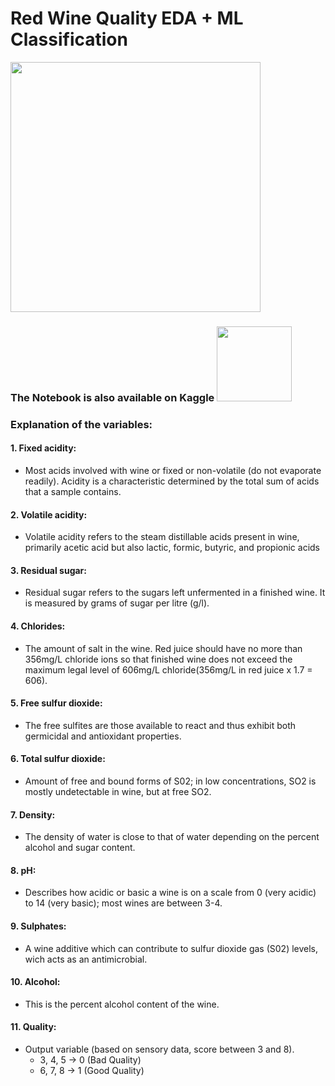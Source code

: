 # Red Wine Quality EDA + ML Classification

<img src="https://miro.medium.com/v2/resize:fit:1200/1*2ayKmvVZCYaLPl-nmLLp5g.png" style="width:400px;"/>

### The Notebook is also available on Kaggle <a href="https://www.kaggle.com/code/harshit804/red-wine-quality-eda-rf-classification"><img src="https://static.vecteezy.com/system/resources/previews/009/384/880/non_2x/click-here-button-clipart-design-illustration-free-png.png" width="120" height="auto"></a>

### Explanation of the variables:
#### 1. Fixed acidity:
- Most acids involved with wine or fixed or non-volatile (do not evaporate readily). Acidity is a characteristic determined by the total sum of acids that a sample contains.

#### 2. Volatile acidity:
- Volatile acidity refers to the steam distillable acids present in wine, primarily acetic acid but also lactic, formic, butyric, and propionic acids

#### 3. Residual sugar:
- Residual sugar refers to the sugars left unfermented in a finished wine. It is measured by grams of sugar per litre (g/l).

#### 4. Chlorides:
- The amount of salt in the wine. Red juice should have no more than 356mg/L chloride ions so that finished wine does not exceed the maximum legal level of 606mg/L chloride(356mg/L in red juice x 1.7 = 606).

#### 5. Free sulfur dioxide:
- The free sulfites are those available to react and thus exhibit both germicidal and antioxidant properties.

#### 6. Total sulfur dioxide:
- Amount of free and bound forms of S02; in low concentrations, SO2 is mostly undetectable in wine, but at free SO2.

#### 7. Density:
- The density of water is close to that of water depending on the percent alcohol and sugar content.

#### 8. pH:
- Describes how acidic or basic a wine is on a scale from 0 (very acidic) to 14 (very basic); most wines are between 3-4.

#### 9. Sulphates:
- A wine additive which can contribute to sulfur dioxide gas (S02) levels, wich acts as an antimicrobial.

#### 10. Alcohol:
- This is the percent alcohol content of the wine.

#### 11. Quality:
- Output variable (based on sensory data, score between 3 and 8).
  - 3, 4, 5 -> 0 (Bad Quality)
  - 6, 7, 8 -> 1 (Good Quality)

